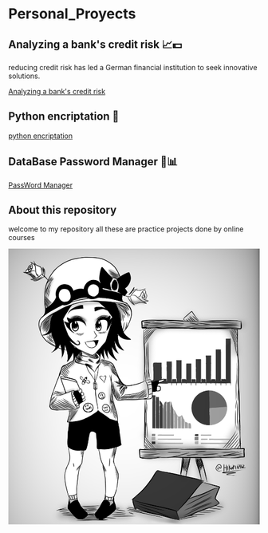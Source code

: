 # Personal_Proyects

## Analyzing a bank's credit risk 📈💵
reducing credit risk has led a German financial institution to seek innovative solutions.

[Analyzing a bank's credit risk](https://github.com/Hikari6462/Analyzing-a-bank-s-credit-risk)

## Python encriptation 🔐
[python encriptation](https://github.com/Hikari6462/Personal_Proyects/tree/main/proyects/Encryption%20and%20Decryption%20in%20Python)

## DataBase Password Manager 🔐📊
[PassWord Manager](https://github.com/Hikari6462/Personal_Proyects/tree/main/proyects/Password%20Manager)

## About this repository
welcome to my repository all these are practice projects done by online courses
  <p align="center">  
<img src="https://github.com/Hikari6462/Personal_Proyects/blob/main/proyects/personal%20xd.png"
width="600"></center>  
</p>  
